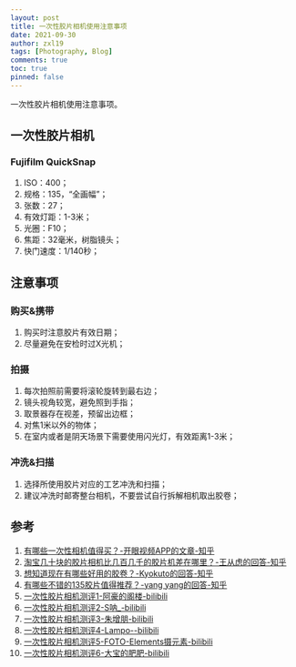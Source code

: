 ```yaml
---
layout: post
title: 一次性胶片相机使用注意事项
date: 2021-09-30
author: zxl19
tags: [Photography, Blog]
comments: true
toc: true
pinned: false
---
```


一次性胶片相机使用注意事项。

<!-- more -->

## 一次性胶片相机

### Fujifilm QuickSnap

1. ISO：400；
2. 规格：135，“全画幅”；
3. 张数：27；
4. 有效灯距：1-3米；
5. 光圈：F10；
6. 焦距：32毫米，树脂镜头；
7. 快门速度：1/140秒；

## 注意事项

### 购买&携带

1. 购买时注意胶片有效日期；
2. 尽量避免在安检时过X光机；

### 拍摄

1. 每次拍照前需要将滚轮旋转到最右边；
2. 镜头视角较宽，避免照到手指；
3. 取景器存在视差，预留出边框；
4. 对焦1米以外的物体；
5. 在室内或者是阴天场景下需要使用闪光灯，有效距离1-3米；

### 冲洗&扫描

1. 选择所使用胶片对应的工艺冲洗和扫描；
2. 建议冲洗时邮寄整台相机，不要尝试自行拆解相机取出胶卷；

## 参考

1. [有哪些一次性相机值得买？-开眼视频APP的文章-知乎](https://zhuanlan.zhihu.com/p/95774592)
2. [淘宝几十块的胶片相机比几百几千的胶片机差在哪里？-王从虑的回答-知乎](https://www.zhihu.com/question/370198430/answer/1007999952)
3. [想知道现在有哪些好用的胶卷？-Kyokuto的回答-知乎](https://www.zhihu.com/question/337425773/answer/767710936)
4. [有哪些不错的135胶片值得推荐？-yang yang的回答-知乎](https://www.zhihu.com/question/67153109/answer/249925819)
5. [一次性胶片相机测评1-阿豪的阁楼-bilibili](https://www.bilibili.com/video/BV1XJ411x71L)
6. [一次性胶片相机测评2-S呐_-bilibili](https://www.bilibili.com/video/BV1hq4y1P736)
7. [一次性胶片相机测评3-朱增朋-bilibili](https://www.bilibili.com/video/BV1ss411H765)
8. [一次性胶片相机测评4-Lampo--bilibili](https://www.bilibili.com/video/BV1oW411v77K)
9. [一次性胶片相机测评5-FOTO-Elements摄元素-bilibili](https://www.bilibili.com/video/BV1j7411o7wQ)
10. [一次性胶片相机测评6-大宝的肥肥-bilibili](https://www.bilibili.com/video/BV13b411c7XZ)
